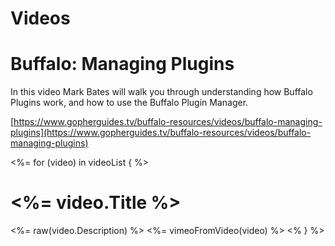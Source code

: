 # Videos

# Buffalo: Managing Plugins

In this video Mark Bates will walk you through understanding how Buffalo Plugins work, and how to use the Buffalo Plugin Manager.

[https://www.gopherguides.tv/buffalo-resources/videos/buffalo-managing-plugins](https://www.gopherguides.tv/buffalo-resources/videos/buffalo-managing-plugins)

<%= for (video) in videoList { %>
# <%= video.Title %>
  <%= raw(video.Description) %>
  <%= vimeoFromVideo(video) %>
<% } %>
